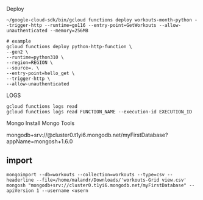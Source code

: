 Deploy

```
~/google-cloud-sdk/bin/gcloud functions deploy workouts-month-python --trigger-http --runtime=go116 --entry-point=GetWorkouts --allow-unauthenticated --memory=256MB
```
```
# example
gcloud functions deploy python-http-function \
--gen2 \
--runtime=python310 \
--region=REGION \
--source=. \
--entry-point=hello_get \
--trigger-http \
--allow-unauthenticated
```
LOGS

```
gcloud functions logs read
gcloud functions logs read FUNCTION_NAME --execution-id EXECUTION_ID
```
Mongo Install Mongo Tools

mongodb+srv://<credentials>@cluster0.t1yi6.mongodb.net/myFirstDatabase?appName=mongosh+1.6.0
## import
```
mongoimport --db=workouts --collection=workouts --type=csv --headerline --file=/home/malandr/Downloads/'workouts-Grid view.csv'
mongosh "mongodb+srv://cluster0.t1yi6.mongodb.net/myFirstDatabase" --apiVersion 1 --username <usern
```